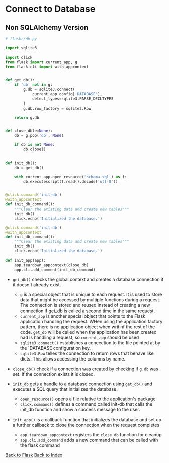 # Connect to Database

## Non SQLAlchemy Version

```python
# flaskr/db.py

import sqlite3

import click
from flask import current_app, g
from flask.cli import with_appcontext


def get_db():
    if 'db' not in g:
        g.db = sqlite3.connect(
            current_app.config['DATABASE'],
            detect_types=sqlite3.PARSE_DECLTYPES
        )
        g.db.row_factory = sqlite3.Row

    return g.db


def close_db(e=None):
    db = g.pop('db', None)

    if db is not None:
        db.close()


def init_db():
    db = get_db()

    with current_app.open_resource('schema.sql') as f:
        db.executescript(f.read().decode('utf-8'))


@click.command('init-db')
@with_appcontext
def init_db_command():
    """Clear the existing data and create new tables"""
    init_db()
    click.echo('Initialized the database.')

@click.command('init-db')
@with_appcontext
def init_db_command():
    """Clear the existing data and create new tables"""
    init_db()
    click.echo('Initialized the database.')

def init_app(app):
    app.teardown_appcontext(close_db)
    app.cli.add_comment(init_db_command)
```

- `get_db()` checks the global context and creates a database connection if it doesn't already exist.
  - `g` is a special object that is unique to each request. It is used to store data that might be accessed by multiple functions during a request. The connection is stored and reused instead of creating a new connection if get_db is called a second time in the same request.
  - `current_app` is another special object that points to the Flask application handling the request. WHen using the application factory pattern, there is no application object when writinf the rest of the code. `get_db` will be called when the application has been created nad is handling a request, so `current_app` should be used
  - `sqlite3.connect()` establishes a coneection to the file pointed at by the `DATABASE configuration key.
  - `sqlite3.Row` telles the connection to return rows that behave like dicts. This allows accessing the columns by name.
- `close_db()` check if a connection was created by checking if `g.db` was set. If the connection exists it is closed.
- `init_db` gets a handle to a database connection using `get_db()` and executes a SQL query that initializes the database.
  - `open_resource()` opens a file relative to the application's package
  - `click.command()` defines a command called init-db that calls the init_db function and show a success message to the user.
- `init_app()` is a callback function that initializes the database and set up a further callback to close the connection when the request completes

  - `app.teardown_appcontext` registers the `close_db` function for cleanup
  - `app.cli.add_command` adds a new command that can be called with the flask command

[Back to Flask](flask.md)
[Back to Index](index.md)
